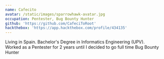 ```yaml
---
name: Cafecito
avatar: /static/images/sparrowhawk-avatar.jpg
occupation: Pentester, Bug Bounty Hunter
github: 'https://github.com/CafeciToRoot'
hackthebox: 'https://app.hackthebox.com/profile/434135'
---
```


Living in Spain.
Bachelor's Degree in Informatics Engineering (UPV).
Worked as a Pentester for 2 years until I decided to go full time Bug Bounty Hunter
